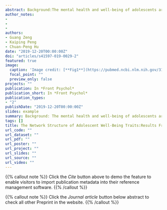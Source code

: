 ```yaml
---
abstract: Background:The mental health and well-being of adolescents are becoming increasingly important globally. Understanding the relationship between different aspects of well-being is crucial for effective interventions of the well-being of adolescents. The present study aims to analyze the network structure of adolescent well-being and identify the central well-being traits. Methods: We used a network model to analyze the network structure of a psychometrically sound measurement of adolescent well-being - the engagement, perseverance, optimism, connectedness, and happiness (EPOCH) scale. The dataset comes from a representative sample of Chinese adolescents (17, 854 participants from rural and urban areas from Southern, Northern, and the middle part of China). Results: The 20 items of EPOCH formed a highly interconnected network. The item H4 ("I am a cheerful person."), item E2 ("I get completely absorbed in what I am doing"), and item O4 ("I believe that things will work out, no matter how diffcult they seem") were the traits with the highest centrality in the network. Conclusions: Cheerfulness, engagement in current activity, and optimism for the future are most central to the psychological well-being of Chinese adolescents. Future studies should further test the dynamics between these central traits and other well-being traits to find effective interventions of well-being of adolescents.
author_notes:
- 
- 
- 
authors:
- Guang Zeng
- Kaiping Peng
- Chuan-Peng Hu 
date: "2019-12-20T00:00:00Z"
doi: "articles/s41597-019-0029-2"
featured: true
image:
  caption: 'Image credit: [**Fig1**](https://pubmed.ncbi.nlm.nih.gov/31920831/)'
  focal_point: ""
  preview_only: false
projects: ""
publication: In *Front Psychol*
publication_short: In *Front Psychol*
publication_types: 
- "2"
publishDate: "2019-12-20T00:00:00Z"
slides: example
summary: Background: The mental health and well-being of adolescents are becoming increasingly important globally. Understanding the relationship between different aspects of well-being is crucial for effective interventions of the well-being of adolescents.
tags: []
title: The Network Structure of Adolescent Well-Being Traits:Results From a Large-Scale Chinese Sample
url_code: ""
url_dataset: ""
url_pdf: ""
url_poster: ""
url_project: ""
url_slides: ""
url_source: ""
url_video: ""
---
```


{{% callout note %}}
Click the _Cite_ button above to demo the feature to enable visitors to import publication metadata into their reference management software.
{{% /callout %}}

{{% callout note %}}
Click the _Journal article_ button below abstract to check all other Preprint in the website.
{{% /callout %}}
